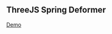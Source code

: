  ## ThreeJS Spring Deformer
 [Demo](http://doc.gold.ac.uk/~wprim001/AudioVisual/InfiniteSpringDeform/)